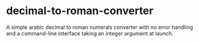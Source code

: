 # decimal-to-roman-converter
A simple arabic decimal to roman numerals converter with no error handling and a command-line interface taking an integer argument at launch.

